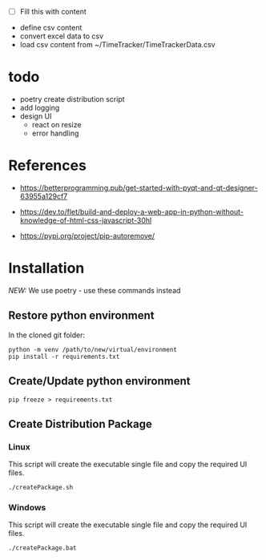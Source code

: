 - [ ] Fill this with content
- define csv content
- convert excel data to csv
- load csv content from ~/TimeTracker/TimeTrackerData.csv

# todo
- poetry create distribution script
- add logging
- design UI
  - react on resize
  - error handling

# References
- https://betterprogramming.pub/get-started-with-pyqt-and-qt-designer-63955a129cf7
- https://dev.to/flet/build-and-deploy-a-web-app-in-python-without-knowledge-of-html-css-javascript-30hl

- https://pypi.org/project/pip-autoremove/

# Installation
*NEW:* We use poetry - use these commands instead

## Restore python environment
In the cloned git folder:
``` 
python -m venv /path/to/new/virtual/environment
pip install -r requirements.txt
``` 

## Create/Update python environment
```
pip freeze > requirements.txt
```

## Create Distribution Package
### Linux
This script will create the executable single file and copy the required UI files.
```
./createPackage.sh
```


### Windows
This script will create the executable single file and copy the required UI files.
```
./createPackage.bat
```